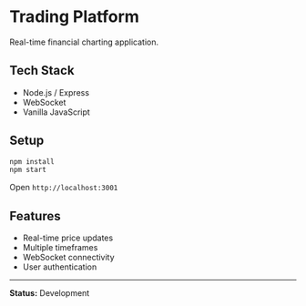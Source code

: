 # Trading Platform

Real-time financial charting application.

## Tech Stack

- Node.js / Express
- WebSocket
- Vanilla JavaScript

## Setup

```bash
npm install
npm start
```

Open `http://localhost:3001`

## Features

- Real-time price updates
- Multiple timeframes
- WebSocket connectivity
- User authentication

---

**Status:** Development
